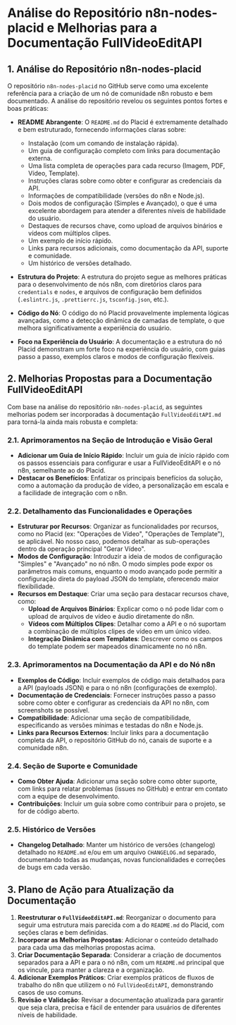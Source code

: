 # Análise do Repositório n8n-nodes-placid e Melhorias para a Documentação FullVideoEditAPI

## 1. Análise do Repositório n8n-nodes-placid

O repositório `n8n-nodes-placid` no GitHub serve como uma excelente referência para a criação de um nó de comunidade n8n robusto e bem documentado. A análise do repositório revelou os seguintes pontos fortes e boas práticas:

*   **README Abrangente**: O `README.md` do Placid é extremamente detalhado e bem estruturado, fornecendo informações claras sobre:
    *   Instalação (com um comando de instalação rápida).
    *   Um guia de configuração completo com links para documentação externa.
    *   Uma lista completa de operações para cada recurso (Imagem, PDF, Vídeo, Template).
    *   Instruções claras sobre como obter e configurar as credenciais da API.
    *   Informações de compatibilidade (versões do n8n e Node.js).
    *   Dois modos de configuração (Simples e Avançado), o que é uma excelente abordagem para atender a diferentes níveis de habilidade do usuário.
    *   Destaques de recursos chave, como upload de arquivos binários e vídeos com múltiplos clipes.
    *   Um exemplo de início rápido.
    *   Links para recursos adicionais, como documentação da API, suporte e comunidade.
    *   Um histórico de versões detalhado.

*   **Estrutura do Projeto**: A estrutura do projeto segue as melhores práticas para o desenvolvimento de nós n8n, com diretórios claros para `credentials` e `nodes`, e arquivos de configuração bem definidos (`.eslintrc.js`, `.prettierrc.js`, `tsconfig.json`, etc.).

*   **Código do Nó**: O código do nó Placid provavelmente implementa lógicas avançadas, como a detecção dinâmica de camadas de template, o que melhora significativamente a experiência do usuário.

*   **Foco na Experiência do Usuário**: A documentação e a estrutura do nó Placid demonstram um forte foco na experiência do usuário, com guias passo a passo, exemplos claros e modos de configuração flexíveis.

## 2. Melhorias Propostas para a Documentação FullVideoEditAPI

Com base na análise do repositório `n8n-nodes-placid`, as seguintes melhorias podem ser incorporadas à documentação `FullVideoEditAPI.md` para torná-la ainda mais robusta e completa:

### 2.1. Aprimoramentos na Seção de Introdução e Visão Geral

*   **Adicionar um Guia de Início Rápido**: Incluir um guia de início rápido com os passos essenciais para configurar e usar a FullVideoEditAPI e o nó n8n, semelhante ao do Placid.
*   **Destacar os Benefícios**: Enfatizar os principais benefícios da solução, como a automação da produção de vídeo, a personalização em escala e a facilidade de integração com o n8n.

### 2.2. Detalhamento das Funcionalidades e Operações

*   **Estruturar por Recursos**: Organizar as funcionalidades por recursos, como no Placid (ex: "Operações de Vídeo", "Operações de Template"), se aplicável. No nosso caso, podemos detalhar as sub-operações dentro da operação principal "Gerar Vídeo".
*   **Modos de Configuração**: Introduzir a ideia de modos de configuração "Simples" e "Avançado" no nó n8n. O modo simples pode expor os parâmetros mais comuns, enquanto o modo avançado pode permitir a configuração direta do payload JSON do template, oferecendo maior flexibilidade.
*   **Recursos em Destaque**: Criar uma seção para destacar recursos chave, como:
    *   **Upload de Arquivos Binários**: Explicar como o nó pode lidar com o upload de arquivos de vídeo e áudio diretamente do n8n.
    *   **Vídeos com Múltiplos Clipes**: Detalhar como a API e o nó suportam a combinação de múltiplos clipes de vídeo em um único vídeo.
    *   **Integração Dinâmica com Templates**: Descrever como os campos do template podem ser mapeados dinamicamente no nó n8n.

### 2.3. Aprimoramentos na Documentação da API e do Nó n8n

*   **Exemplos de Código**: Incluir exemplos de código mais detalhados para a API (payloads JSON) e para o nó n8n (configurações de exemplo).
*   **Documentação de Credenciais**: Fornecer instruções passo a passo sobre como obter e configurar as credenciais da API no n8n, com screenshots se possível.
*   **Compatibilidade**: Adicionar uma seção de compatibilidade, especificando as versões mínimas e testadas do n8n e Node.js.
*   **Links para Recursos Externos**: Incluir links para a documentação completa da API, o repositório GitHub do nó, canais de suporte e a comunidade n8n.

### 2.4. Seção de Suporte e Comunidade

*   **Como Obter Ajuda**: Adicionar uma seção sobre como obter suporte, com links para relatar problemas (issues no GitHub) e entrar em contato com a equipe de desenvolvimento.
*   **Contribuições**: Incluir um guia sobre como contribuir para o projeto, se for de código aberto.

### 2.5. Histórico de Versões

*   **Changelog Detalhado**: Manter um histórico de versões (changelog) detalhado no `README.md` e/ou em um arquivo `CHANGELOG.md` separado, documentando todas as mudanças, novas funcionalidades e correções de bugs em cada versão.

## 3. Plano de Ação para Atualização da Documentação

1.  **Reestruturar o `FullVideoEditAPI.md`**: Reorganizar o documento para seguir uma estrutura mais parecida com a do `README.md` do Placid, com seções claras e bem definidas.
2.  **Incorporar as Melhorias Propostas**: Adicionar o conteúdo detalhado para cada uma das melhorias propostas acima.
3.  **Criar Documentação Separada**: Considerar a criação de documentos separados para a API e para o nó n8n, com um `README.md` principal que os vincule, para manter a clareza e a organização.
4.  **Adicionar Exemplos Práticos**: Criar exemplos práticos de fluxos de trabalho do n8n que utilizem o nó `FullVideoEditAPI`, demonstrando casos de uso comuns.
5.  **Revisão e Validação**: Revisar a documentação atualizada para garantir que seja clara, precisa e fácil de entender para usuários de diferentes níveis de habilidade.


